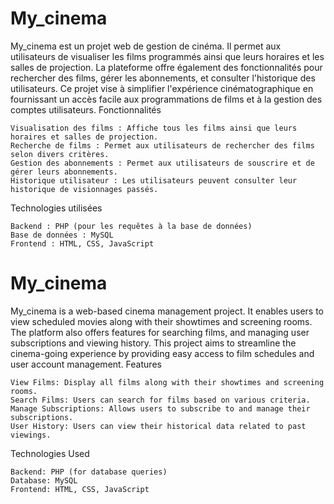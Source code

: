 <h1>My_cinema</h1>

My_cinema est un projet web de gestion de cinéma. Il permet aux utilisateurs de visualiser les films programmés ainsi que leurs horaires et les salles de projection. La plateforme offre également des fonctionnalités pour rechercher des films, gérer les abonnements, et consulter l'historique des utilisateurs. Ce projet vise à simplifier l'expérience cinématographique en fournissant un accès facile aux programmations de films et à la gestion des comptes utilisateurs.
Fonctionnalités

    Visualisation des films : Affiche tous les films ainsi que leurs horaires et salles de projection.
    Recherche de films : Permet aux utilisateurs de rechercher des films selon divers critères.
    Gestion des abonnements : Permet aux utilisateurs de souscrire et de gérer leurs abonnements.
    Historique utilisateur : Les utilisateurs peuvent consulter leur historique de visionnages passés.

Technologies utilisées

    Backend : PHP (pour les requêtes à la base de données)
    Base de données : MySQL
    Frontend : HTML, CSS, JavaScript



<h1>My_cinema</h1>

My_cinema is a web-based cinema management project. It enables users to view scheduled movies along with their showtimes and screening rooms. The platform also offers features for searching films, and managing user subscriptions and viewing history. This project aims to streamline the cinema-going experience by providing easy access to film schedules and user account management.
Features

    View Films: Display all films along with their showtimes and screening rooms.
    Search Films: Users can search for films based on various criteria.
    Manage Subscriptions: Allows users to subscribe to and manage their subscriptions.
    User History: Users can view their historical data related to past viewings.

Technologies Used

    Backend: PHP (for database queries)
    Database: MySQL
    Frontend: HTML, CSS, JavaScript

    
